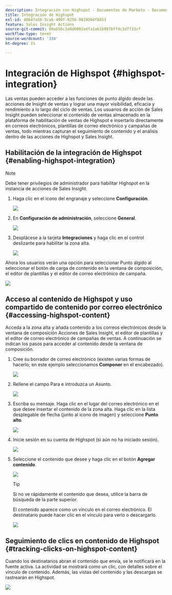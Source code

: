 ```yaml
---
description: Integración con Highspot - Documentos de Marketo - Documentación del producto
title: Integración de Highspot
exl-id: d864fa56-5cab-409f-9256-9819204f8853
feature: Sales Insight Actions
source-git-commit: 09a656c3a0d0002edfa1a61b987bff4c1dff33cf
workflow-type: tm+mt
source-wordcount: '334'
ht-degree: 1%

---
```


# Integración de Highspot {#highspot-integration}

Las ventas pueden acceder a las funciones de punto álgido desde las acciones de Insight de ventas y lograr una mayor visibilidad, eficacia y rendimiento a lo largo del ciclo de ventas. Los usuarios de acción de Sales Insight pueden seleccionar el contenido de ventas almacenado en la plataforma de habilitación de ventas de Highspot e insertarlo directamente en correos electrónicos, plantillas de correo electrónico y campañas de ventas, todo mientras capturan el seguimiento de contenido y el análisis dentro de las acciones de Highspot y Sales Insight.

## Habilitación de la integración de Highspot {#enabling-highspot-integration}

>[!NOTE]
>
>Debe tener privilegios de administrador para habilitar Highspot en la instancia de acciones de Sales Insight.

1. Haga clic en el icono del engranaje y seleccione **Configuración**.

   ![](assets/highspot-integration-1.png)

1. En **Configuración de administración**, seleccione **General**.

   ![](assets/highspot-integration-2.png)

1. Desplácese a la tarjeta **Integraciones** y haga clic en el control deslizante para habilitar la zona alta.

   ![](assets/highspot-integration-3.png)

Ahora los usuarios verán una opción para seleccionar Punto álgido al seleccionar el botón de carga de contenido en la ventana de composición, el editor de plantillas y el editor de correo electrónico de campaña.

![](assets/highspot-integration-4.png)

## Acceso al contenido de Highspot y uso compartido de contenido por correo electrónico {#accessing-highspot-content}

Acceda a la zona alta y añada contenido a los correos electrónicos desde la ventana de composición Acciones de Sales Insight, el editor de plantillas y el editor de correo electrónico de campañas de ventas. A continuación se indican los pasos para acceder al contenido desde la ventana de composición.

1. Cree su borrador de correo electrónico (existen varias formas de hacerlo; en este ejemplo seleccionamos **Componer** en el encabezado).

   ![](assets/highspot-integration-5.png)

1. Rellene el campo Para e introduzca un Asunto.

   ![](assets/highspot-integration-6.png)

1. Escriba su mensaje. Haga clic en el lugar del correo electrónico en el que desee insertar el contenido de la zona alta. Haga clic en la lista desplegable de flecha (junto al icono de imagen) y seleccione **Punto alto**.

   ![](assets/highspot-integration-7.png)

1. Inicie sesión en su cuenta de Highspot (si aún no ha iniciado sesión).

   ![](assets/highspot-integration-8.png)

1. Seleccione el contenido que desee y haga clic en el botón **Agregar contenido**.

   ![](assets/highspot-integration-9.png)

   >[!TIP]
   >
   >Si no ve rápidamente el contenido que desea, utilice la barra de búsqueda de la parte superior.

   El contenido aparece como un vínculo en el correo electrónico. El destinatario puede hacer clic en el vínculo para verlo o descargarlo.

   ![](assets/highspot-integration-10.png)

## Seguimiento de clics en contenido de Highspot {#tracking-clicks-on-highspot-content}

Cuando los destinatarios abran el contenido que envía, se le notificará en la fuente activa. La actividad se mostrará como un clic, con detalles sobre el vínculo de contenido. Además, las vistas del contenido y las descargas se rastrearán en Highspot.

![](assets/highspot-integration-11.png)
